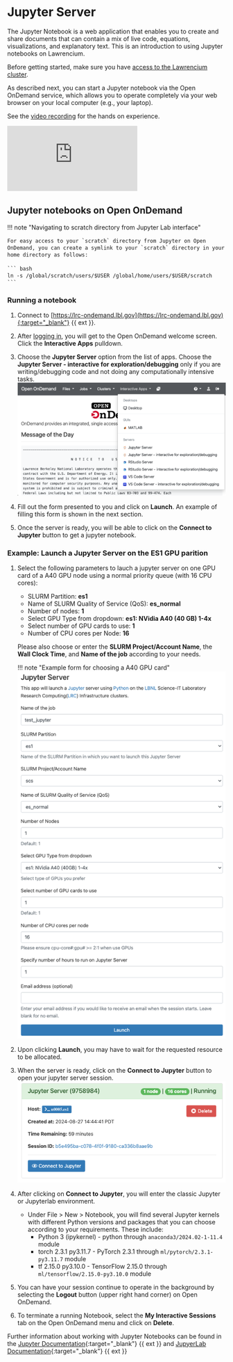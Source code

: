 # Jupyter Server

The Jupyter Notebook is a web application that enables you to create and share documents that can contain a mix of live code, equations, visualizations, and explanatory text. This is an introduction to using Jupyter notebooks on Lawrencium.

Before getting started, make sure you have [access to the Lawrencium cluster](../accounts/project-accounts.md).

As described next, you can start a Jupyter notebook via the Open OnDemand service, which allows you to operate completely via your web browser on your local computer (e.g., your laptop).

See the [video recording](https://youtu.be/vFdpvpGUzFs) for the hands on experience.
<div class="video-container">
    <iframe src="https://www.youtube.com/embed/PF61XGpMsxE?si=woafDz4cX-wEiDtX" 
        title="YouTube video player" 
        frameborder="0" 
        allow="accelerometer; autoplay; clipboard-write; encrypted-media; gyroscope; picture-in-picture; web-share"  
        allowfullscreen>
    </iframe>
</div>


## Jupyter notebooks on Open OnDemand

!!! note "Navigating to scratch directory from Jupyter Lab interface"

    For easy access to your `scratch` directory from Jupyter on Open OnDemand, you can create a symlink to your `scratch` directory in your home directory as follows:

    ``` bash
    ln -s /global/scratch/users/$USER /global/home/users/$USER/scratch
    ```

### Running a notebook

1. Connect to [https://lrc-ondemand.lbl.gov](https://lrc-ondemand.lbl.gov){:target="_blank"} {{ ext }}.

2. After [logging in](overview.md), you will get to the Open OnDemand welcome screen. Click the **Interactive Apps** pulldown.

3. Choose the **Jupyter Server** option from the list of apps. Choose the **Jupyter Server - interactive for exploration/debugging** only if you are writing/debugging code and not doing any computationally intensive tasks.
![Jupyter App Selection](images/jupyter_select.png)

4. Fill out the form presented to you and click on **Launch**. An example of filling this form is shown in the next section.

5. Once the server is ready, you will be able to click on the **Connect to Jupyter** button to get a jupyter notebook.

### Example: Launch a Jupyter Server on the ES1 GPU parition

1. Select the following parameters to lauch a jupyter server on one GPU card of a A40 GPU node using a normal priority queue (with 16 CPU cores):
    - SLURM Partition: **es1**
    - Name of SLURM Quality of Service (QoS): **es_normal**
    - Number of nodes: **1**
    - Select GPU Type from dropdown: **es1: NVidia A40 (40 GB) 1-4x**
    - Select number of GPU cards to use: **1**
    - Number of CPU cores per Node: **16** 
  
    Please also choose or enter the **SLURM Project/Account Name**, the **Wall Clock Time**, and **Name of the job** according to your needs.

    !!! note "Example form for choosing a A40 GPU card"
        ![Jupyter Compute Option](images/jupyter_compute.png)

2. Upon clicking **Launch**, you may have to wait for the requested resource to be allocated. 

3. When the server is ready, click on the **Connect to Jupyter** button to open your jupyter server session. 
    ![Jupyter Connect](images/jupyter_connect.png)

4. After clicking on **Connect to Jupyter**, you will enter the classic Jupyter or Jupyterlab environment. 
    - Under File > New > Notebook, you will find several Jupyter kernels with different Python versions and packages that you can choose according to your requirements. These include:
        * Python 3 (ipykernel) - python through `anaconda3/2024.02-1-11.4` module
        * torch 2.3.1 py3.11.7 - PyTorch 2.3.1 through `ml/pytorch/2.3.1-py3.11.7` module
        * tf 2.15.0 py3.10.0 - TensorFlow 2.15.0 through `ml/tensorflow/2.15.0-py3.10.0` module

5. You can have your session continue to operate in the background by selecting the **Logout** button (upper right hand corner) on Open OnDemand.

6. To terminate a running Notebook, select the **My Interactive Sessions** tab on the Open OnDemand menu and click on **Delete**.

Further information about working with Jupyter Notebooks can be found in the [Jupyter Documentation](https://docs.jupyter.org/en/latest/){:target="_blank"} {{ ext }} and [JupyerLab Documentation](https://jupyterlab.readthedocs.io/en/latest/){:target="_blank"} {{ ext }}
